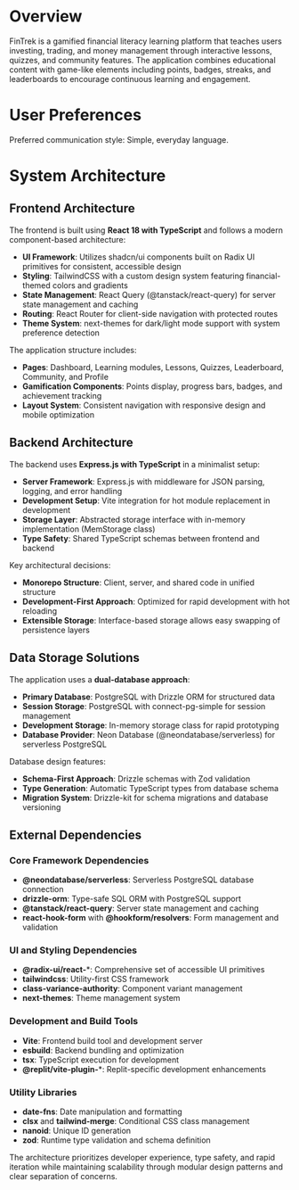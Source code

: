 # Overview

FinTrek is a gamified financial literacy learning platform that teaches users investing, trading, and money management through interactive lessons, quizzes, and community features. The application combines educational content with game-like elements including points, badges, streaks, and leaderboards to encourage continuous learning and engagement.

# User Preferences

Preferred communication style: Simple, everyday language.

# System Architecture

## Frontend Architecture

The frontend is built using **React 18 with TypeScript** and follows a modern component-based architecture:

- **UI Framework**: Utilizes shadcn/ui components built on Radix UI primitives for consistent, accessible design
- **Styling**: TailwindCSS with a custom design system featuring financial-themed colors and gradients
- **State Management**: React Query (@tanstack/react-query) for server state management and caching
- **Routing**: React Router for client-side navigation with protected routes
- **Theme System**: next-themes for dark/light mode support with system preference detection

The application structure includes:
- **Pages**: Dashboard, Learning modules, Lessons, Quizzes, Leaderboard, Community, and Profile
- **Gamification Components**: Points display, progress bars, badges, and achievement tracking
- **Layout System**: Consistent navigation with responsive design and mobile optimization

## Backend Architecture

The backend uses **Express.js with TypeScript** in a minimalist setup:

- **Server Framework**: Express.js with middleware for JSON parsing, logging, and error handling
- **Development Setup**: Vite integration for hot module replacement in development
- **Storage Layer**: Abstracted storage interface with in-memory implementation (MemStorage class)
- **Type Safety**: Shared TypeScript schemas between frontend and backend

Key architectural decisions:
- **Monorepo Structure**: Client, server, and shared code in unified structure
- **Development-First Approach**: Optimized for rapid development with hot reloading
- **Extensible Storage**: Interface-based storage allows easy swapping of persistence layers

## Data Storage Solutions

The application uses a **dual-database approach**:

- **Primary Database**: PostgreSQL with Drizzle ORM for structured data
- **Session Storage**: PostgreSQL with connect-pg-simple for session management
- **Development Storage**: In-memory storage class for rapid prototyping
- **Database Provider**: Neon Database (@neondatabase/serverless) for serverless PostgreSQL

Database design features:
- **Schema-First Approach**: Drizzle schemas with Zod validation
- **Type Generation**: Automatic TypeScript types from database schema
- **Migration System**: Drizzle-kit for schema migrations and database versioning

## External Dependencies

### Core Framework Dependencies
- **@neondatabase/serverless**: Serverless PostgreSQL database connection
- **drizzle-orm**: Type-safe SQL ORM with PostgreSQL support
- **@tanstack/react-query**: Server state management and caching
- **react-hook-form** with **@hookform/resolvers**: Form management and validation

### UI and Styling Dependencies
- **@radix-ui/react-***: Comprehensive set of accessible UI primitives
- **tailwindcss**: Utility-first CSS framework
- **class-variance-authority**: Component variant management
- **next-themes**: Theme management system

### Development and Build Tools
- **Vite**: Frontend build tool and development server
- **esbuild**: Backend bundling and optimization
- **tsx**: TypeScript execution for development
- **@replit/vite-plugin-***: Replit-specific development enhancements

### Utility Libraries
- **date-fns**: Date manipulation and formatting
- **clsx** and **tailwind-merge**: Conditional CSS class management
- **nanoid**: Unique ID generation
- **zod**: Runtime type validation and schema definition

The architecture prioritizes developer experience, type safety, and rapid iteration while maintaining scalability through modular design patterns and clear separation of concerns.